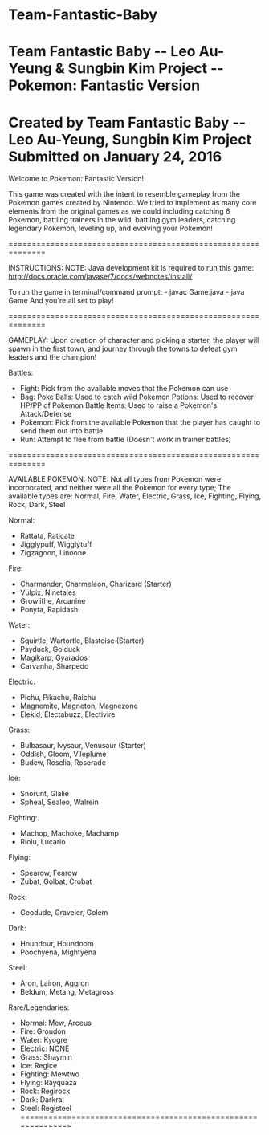 # Team-Fantastic-Baby
Team Fantastic Baby -- Leo Au-Yeung &amp; Sungbin Kim
Project -- Pokemon: Fantastic Version
==============================================================
Created by Team Fantastic Baby -- Leo Au-Yeung, Sungbin Kim
Project Submitted on January 24, 2016
==============================================================

Welcome to Pokemon: Fantastic Version!

This game was created with the intent to resemble gameplay
from the Pokemon games created by Nintendo.
We tried to implement as many core elements from the original
games as we could including catching 6 Pokemon, battling trainers
in the wild, battling gym leaders, catching legendary Pokemon,
leveling up, and evolving your Pokemon!

==============================================================

INSTRUCTIONS:
NOTE: Java development kit is required to run this game:
http://docs.oracle.com/javase/7/docs/webnotes/install/

To run the game in terminal/command prompt:
	- javac Game.java
	- java Game
And you're all set to play!

==============================================================

GAMEPLAY:
Upon creation of character and picking a starter, the player
will spawn in the first town, and journey through the towns
to defeat gym leaders and the champion!

Battles:
- Fight:
	Pick from the available moves that the Pokemon can use
- Bag:
	Poke Balls:
		Used to catch wild Pokemon
	Potions:
		Used to recover HP/PP of Pokemon
	Battle Items:
		Used to raise a Pokemon's Attack/Defense
- Pokemon:
	Pick from the available Pokemon that the player has
	caught to send them out into battle
- Run:
	Attempt to flee from battle (Doesn't work in trainer battles)

==============================================================

AVAILABLE POKEMON:
NOTE: Not all types from Pokemon were incorporated, and neither
were all the Pokemon for every type; The available types are:
Normal, Fire, Water, Electric, Grass, Ice, Fighting, Flying, Rock, Dark, Steel

Normal:
- Rattata, Raticate
- Jigglypuff, Wigglytuff
- Zigzagoon, Linoone

Fire:
- Charmander, Charmeleon, Charizard (Starter)
- Vulpix, Ninetales
- Growlithe, Arcanine
- Ponyta, Rapidash

Water:
- Squirtle, Wartortle, Blastoise (Starter)
- Psyduck, Golduck
- Magikarp, Gyarados
- Carvanha, Sharpedo

Electric:
- Pichu, Pikachu, Raichu
- Magnemite, Magneton, Magnezone
- Elekid, Electabuzz, Electivire

Grass:
- Bulbasaur, Ivysaur, Venusaur (Starter)
- Oddish, Gloom, Vileplume
- Budew, Roselia, Roserade

Ice:
- Snorunt, Glalie
- Spheal, Sealeo, Walrein

Fighting:
- Machop, Machoke, Machamp
- Riolu, Lucario

Flying:
- Spearow, Fearow
- Zubat, Golbat, Crobat

Rock:
- Geodude, Graveler, Golem

Dark:
- Houndour, Houndoom
- Poochyena, Mightyena

Steel:
- Aron, Lairon, Aggron
- Beldum, Metang, Metagross

Rare/Legendaries:
- Normal: Mew, Arceus
- Fire: Groudon
- Water: Kyogre
- Electric: NONE
- Grass: Shaymin
- Ice: Regice
- Fighting: Mewtwo
- Flying: Rayquaza
- Rock: Regirock
- Dark: Darkrai
- Steel: Registeel
==============================================================
